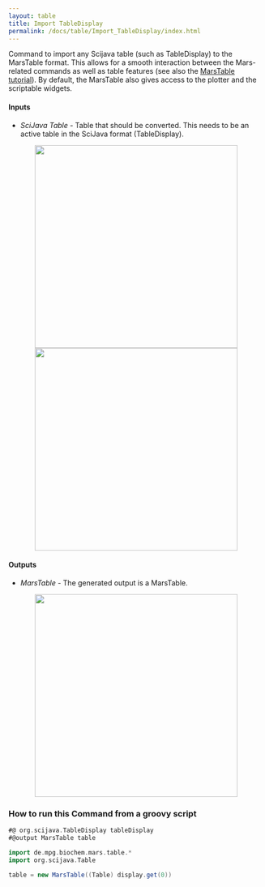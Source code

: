 ```yaml
---
layout: table
title: Import TableDisplay
permalink: /docs/table/Import_TableDisplay/index.html
---
```


Command to import any Scijava table (such as TableDisplay) to the MarsTable format. This allows for a smooth interaction between the Mars-related commands as well as table features (see also the [MarsTable tutorial](https://duderstadt-lab.github.io/mars-docs/tutorials/scripting/marstable/)). By default, the MarsTable also gives access to the plotter and the scriptable widgets.

#### Inputs
* *SciJava Table* - Table that should be converted. This needs to be an active table in the SciJava format (TableDisplay).

<div style="text-align: center"><img  src='{{site.baseurl}}/docs/table/img/img4.png' width='400'/></div>
<div style="text-align: center"><img  src='{{site.baseurl}}/docs/table/img/img5.png' width='400'/></div>

#### Outputs
* *MarsTable* - The generated output is a MarsTable.

<div style="text-align: center"><img  src='{{site.baseurl}}/docs/table/img/img6.png' width='400'/></div>

### How to run this Command from a groovy script

```groovy
#@ org.scijava.TableDisplay tableDisplay
#@output MarsTable table

import de.mpg.biochem.mars.table.*
import org.scijava.Table

table = new MarsTable((Table) display.get(0))
```
